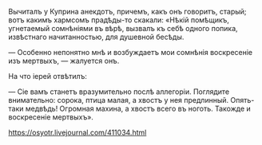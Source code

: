 Вычиталъ у Куприна анекдотъ, причемъ, какъ онъ говоритъ, старый; вотъ какимъ хармсомъ прадѣды-то скакали: «Нѣкій помѣщикъ, угнетаемый сомнѣніями въ вѣрѣ, вызвалъ къ себѣ одного попика, извѣстнаго начитанностью, для душевной бесѣды.

— Особенно непонятно мнѣ и возбуждаетъ мои сомнѣнія воскресеніе изъ мертвыхъ, — жалуется онъ.

На что іерей отвѣтилъ:

— Сіе вамъ станетъ вразумительно послѣ аллегоріи. Поглядите внимательно: сорока, птица малая, а хвостъ у нея предлинный. Опять­-таки медвѣдь! Огромная махина, а хвостъ всего въ ноготь. Такожде и воскресеніе мертвыхъ».

https://osyotr.livejournal.com/411034.html